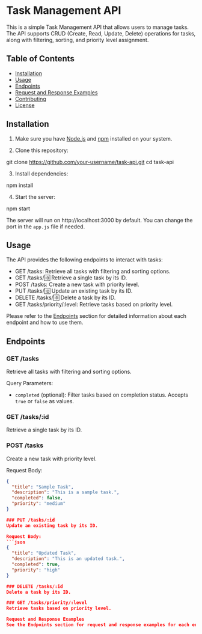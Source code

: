 # Task Management API

This is a simple Task Management API that allows users to manage tasks. The API supports CRUD (Create, Read, Update, Delete) operations for tasks, along with filtering, sorting, and priority level assignment.

## Table of Contents

- [Installation](#installation)
- [Usage](#usage)
- [Endpoints](#endpoints)
- [Request and Response Examples](#request-and-response-examples)
- [Contributing](#contributing)
- [License](#license)

## Installation

1. Make sure you have [Node.js](https://nodejs.org/) and [npm](https://www.npmjs.com/) installed on your system.

2. Clone this repository:

git clone https://github.com/your-username/task-api.git
cd task-api


3. Install dependencies:

npm install


4. Start the server:

npm start


The server will run on http://localhost:3000 by default. You can change the port in the `app.js` file if needed.

## Usage

The API provides the following endpoints to interact with tasks:

- GET /tasks: Retrieve all tasks with filtering and sorting options.
- GET /tasks/:id: Retrieve a single task by its ID.
- POST /tasks: Create a new task with priority level.
- PUT /tasks/:id: Update an existing task by its ID.
- DELETE /tasks/:id: Delete a task by its ID.
- GET /tasks/priority/:level: Retrieve tasks based on priority level.

Please refer to the [Endpoints](#endpoints) section for detailed information about each endpoint and how to use them.

## Endpoints

### GET /tasks

Retrieve all tasks with filtering and sorting options.

Query Parameters:

- `completed` (optional): Filter tasks based on completion status. Accepts `true` or `false` as values.

### GET /tasks/:id

Retrieve a single task by its ID.

### POST /tasks

Create a new task with priority level.

Request Body:

```json
{
  "title": "Sample Task",
  "description": "This is a sample task.",
  "completed": false,
  "priority": "medium"
}

### PUT /tasks/:id
Update an existing task by its ID.

Request Body:
```json
{
  "title": "Updated Task",
  "description": "This is an updated task.",
  "completed": true,
  "priority": "high"
}

### DELETE /tasks/:id
Delete a task by its ID.

### GET /tasks/priority/:level
Retrieve tasks based on priority level.

Request and Response Examples
See the Endpoints section for request and response examples for each endpoint.

